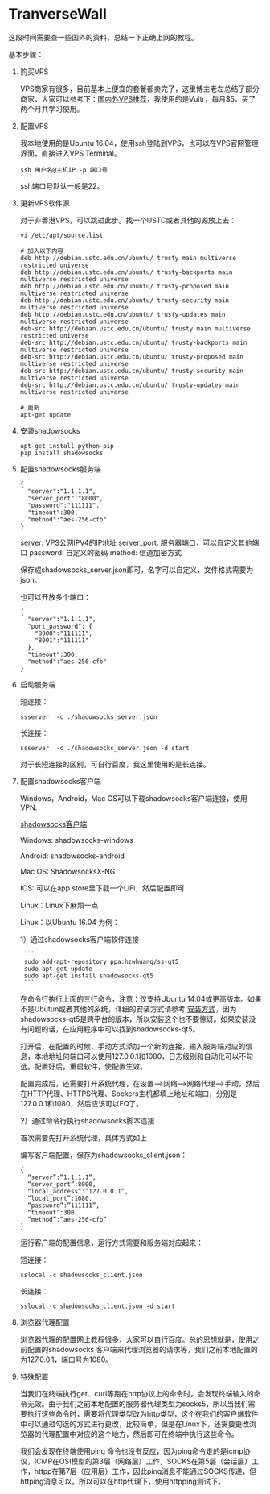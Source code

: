# TranverseWall

这段时间需要查一些国外的资料，总结一下正确上网的教程。


基本步骤：

1. 购买VPS

    VPS商家有很多，目前基本上便宜的套餐都卖完了，这里博主老左总结了部分商家，大家可以参考下：[国内外VPS推荐](http://www.laozuo.org/myvps)，我使用的是Vultr，每月$5，买了两个月共学习使用。

2. 配置VPS

    我本地使用的是Ubuntu 16.04，使用ssh登陆到VPS，也可以在VPS官网管理界面，直接进入VPS Terminal。
    ```
    ssh 用户名@主机IP -p 端口号
    ```

    ssh端口号默认一般是22。

3. 更新VPS软件源

    对于非香港VPS，可以跳过此步。找一个USTC或者其他的源放上去：
    ```
    vi /etc/apt/source.list
    
    # 加入以下内容
    deb http://debian.ustc.edu.cn/ubuntu/ trusty main multiverse restricted universe 
    deb http://debian.ustc.edu.cn/ubuntu/ trusty-backports main multiverse restricted universe 
    deb http://debian.ustc.edu.cn/ubuntu/ trusty-proposed main multiverse restricted universe 
    deb http://debian.ustc.edu.cn/ubuntu/ trusty-security main multiverse restricted universe 
    deb http://debian.ustc.edu.cn/ubuntu/ trusty-updates main multiverse restricted universe 
    deb-src http://debian.ustc.edu.cn/ubuntu/ trusty main multiverse restricted universe 
    deb-src http://debian.ustc.edu.cn/ubuntu/ trusty-backports main multiverse restricted universe 
    deb-src http://debian.ustc.edu.cn/ubuntu/ trusty-proposed main multiverse restricted universe 
    deb-src http://debian.ustc.edu.cn/ubuntu/ trusty-security main multiverse restricted universe 
    deb-src http://debian.ustc.edu.cn/ubuntu/ trusty-updates main multiverse restricted universe

    # 更新
    apt-get update

    ```
    
4. 安装shadowsocks

    ```
    apt-get install python-pip
    pip install shadowsocks
    ```

5. 配置shadowsocks服务端

    ```
    {
      "server":"1.1.1.1",
      "server_port":"8000",
      "password":"111111",
      "timeout":300,
      "method":"aes-256-cfb"
    }
    ```
    server: VPS公网IPV4的IP地址 
    server_port: 服务器端口，可以自定义其他端口
    password: 自定义的密码 
    method: 信道加密方式

    保存成shadowsocks_server.json即可，名字可以自定义，文件格式需要为json。

    也可以开放多个端口：
    ```
    {
      "server":"1.1.1.1",
      "port_password": {
        "8000":"111111",
        "8001":"111111"
      },
      "timeout":300,
      "method":"aes-256-cfb"
    }
    ```
    
6. 启动服务端

      短连接：
      ```
      ssserver  -c ./shadowsocks_server.json
      ```
      
      长连接：
      ```
      ssserver  -c ./shadowsocks_server.json -d start
      ```
      对于长短连接的区别，可自行百度，我这里使用的是长连接。
 
7. 配置shadowsocks客户端

    Windows，Android，Mac OS可以下载shadowsocks客户端连接，使用VPN. 

    [shadowsocks客户端](https://github.com/shadowsocks/)

    Windows: shadowsocks-windows

    Android: shadowsocks-android

    Mac OS: ShadowsocksX-NG

    IOS: 可以在app store里下载一个LiFi，然后配置即可

    Linux：Linux下麻烦一点


    Linux：以Ubuntu 16.04 为例：

      1）通过shadowsocks客户端软件连接

        ```
        sudo add-apt-repository ppa:hzwhuang/ss-qt5
        sudo apt-get update
        sudo apt-get install shadowsocks-qt5
        ```
        
    在命令行执行上面的三行命令，注意：仅支持Ubuntu 14.04或更高版本。如果不是Ubutun或者其他的系统，详细的安装方式请参考 [安装方式](https://github.com/shadowsocks/shadowsocks-qt5/wiki/%E5%AE%89%E8%A3%85%E6%8C%87%E5%8D%97)，因为shadowsocks-qt5是跨平台的版本，所以安装这个也不要惊讶。如果安装没有问题的话，在应用程序中可以找到shadowsocks-qt5。

    打开后，在配置的时候，手动方式添加一个新的连接，输入服务端对应的信息，本地地址何端口可以使用127.0.0.1和1080，日志级别和自动化可以不勾选。配置好后，重启软件，使配置生效。

    配置完成后，还需要打开系统代理，在设置-->网络-->网络代理-->手动，然后在HTTP代理、HTTPS代理、Sockers主机都填上地址和端口，分别是127.0.0.1和1080，然后应该可以FQ了。

      2）通过命令行执行shadowsocks脚本连接

      首次需要先打开系统代理，具体方式如上

      编写客户端配置，保存为shadowsocks_client.json：
      ```
      { 
        “server”:”1.1.1.1”, 
        “server_port”:8000, 
        “local_address”:”127.0.0.1”, 
        “local_port”:1080, 
        “password”:”111111”, 
        “timeout”:300, 
        “method”:”aes-256-cfb” 
      } 
      ```
      
      运行客户端的配置信息，运行方式需要和服务端对应起来：

      短连接：
      ```
      sslocal -c shadowsocks_client.json
      ```
      长连接：
      ```
      sslocal -c shadowsocks_client.json -d start
      ```
      
8. 浏览器代理配置

    浏览器代理的配置网上教程很多，大家可以自行百度。总的思想就是，使用之前配置的shadowsocks 客户端来代理浏览器的请求等，我们之前本地配置的为127.0.0.1，端口号为1080。



9. 特殊配置

    当我们在终端执行get、curl等跑在http协议上的命令时，会发现终端输入的命令无效。由于我们之前本地配置的服务器代理类型为socks5，所以当我们需要执行这些命令时，需要将代理类型改为http类型，这个在我们的客户端软件中可以通过勾选的方式进行更改，比较简单，但是在Linux下，还需要更改浏览器的代理配置中对应的这个地方，然后即可在终端中执行这些命令。

    我们会发现在终端使用ping 命令也没有反应，因为ping命令走的是icmp协议，ICMP在OSI模型的第3层（网络层）工作，SOCKS在第5层（会话层）工作，httpp在第7层（应用层）工作，因此ping消息不能通过SOCKS传递，但httping消息可以。所以可以在http代理下，使用httpping测试下。
